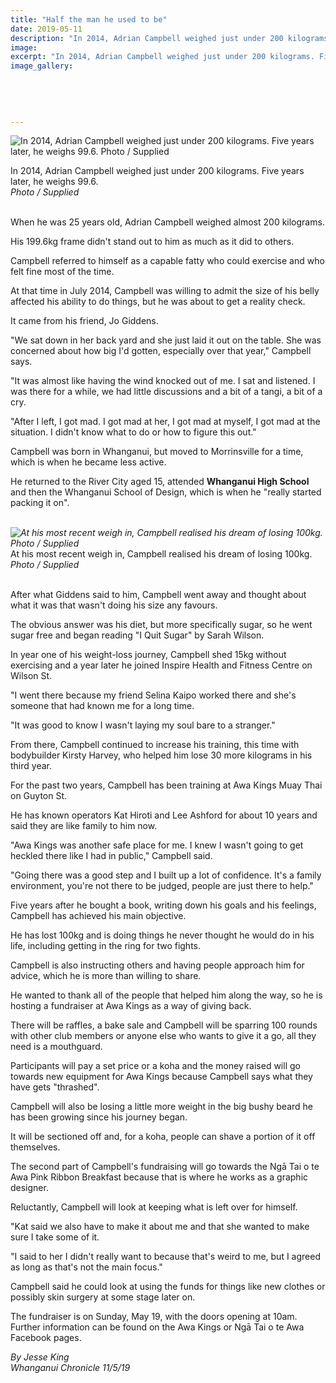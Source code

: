 ```yaml
---
title: "Half the man he used to be"
date: 2019-05-11
description: "In 2014, Adrian Campbell weighed just under 200 kilograms. Five years later, he weighs 99.6..."
image: 
excerpt: "In 2014, Adrian Campbell weighed just under 200 kilograms. Five years later, he weighs 99.6."
image_gallery:
    
    
    
    
    
---
```


<p><img src="https://www.nzherald.co.nz/resizer/khphEG0lh62RXUgDehLbTHsh-aY=/620x349/smart/filters:quality(70)/arc-anglerfish-syd-prod-nzme.s3.amazonaws.com/public/SOID5XN4AZGTJDZ7S3RPRISPR4.jpg" alt="In 2014, Adrian Campbell weighed just under 200 kilograms. Five years later, he weighs 99.6. Photo / Supplied" /></p>
<p><span>In 2014, Adrian Campbell weighed just under 200 kilograms. Five years later, he weighs 99.6. <br /><em>Photo / Supplied</em></span></p>
<p><br />When he was 25 years old, Adrian Campbell weighed almost 200 kilograms.</p>
<p>His 199.6kg frame didn't stand out to him as much as it did to others.</p>
<p>Campbell referred to himself as a capable fatty who could exercise and who felt fine most of the time.</p>
<p>At that time in July 2014, Campbell was willing to admit the size of his belly affected his ability to do things, but he was about to get a reality check.</p>
<p>It came from his friend, Jo Giddens.</p>
<p><span class="ellipsis">"We sat down in her back yard and she just laid it out on the table.</span>&nbsp;<span>She was concerned about how big I'd gotten, especially over that year," Campbell says.</span></p>
<p>"It was almost like having the wind knocked out of me. I sat and listened. I was there for a while, we had little discussions and a bit of a tangi, a bit of a cry.</p>
<p>"After I left, I got mad. I got mad at her, I got mad at myself, I got mad at the situation. I didn't know what to do or how to figure this out."</p>
<p>Campbell was born in Whanganui, but moved to Morrinsville for a time, which is when he became less active.</p>
<p>He returned to the River City aged 15, attended <strong>Whanganui High School</strong> and then the Whanganui School of Design, which is when he "really started packing it on".<br /><br /></p>
<p><span><em><img src="https://www.nzherald.co.nz/resizer/W3za3R1mnwHHoRmJQZ-3WJGY6tI=/620x466/smart/filters:quality(70)/arc-anglerfish-syd-prod-nzme.s3.amazonaws.com/public/TA7FLBKMZZGNFCPRGQ64W3KC4Q.jpg" alt="At his most recent weigh in, Campbell realised his dream of losing 100kg. Photo / Supplied" /><br /></em><span>At his most recent weigh in, Campbell realised his dream of losing 100kg. <em>Photo / Supplied</em></span></span></p>
<p><br />After what Giddens said to him, Campbell went away and thought about what it was that wasn't doing his size any favours.</p>
<p>The obvious answer was his diet, but more specifically sugar, so he went sugar free and began reading "I Quit Sugar" by Sarah Wilson.</p>
<p>In year one of his weight-loss journey, Campbell shed 15kg without exercising and a year later he joined Inspire Health and Fitness Centre on Wilson St.</p>
<p>"I went there because my friend Selina Kaipo worked there and she's someone that had known me for a long time.</p>
<p>"It was good to know I wasn't laying my soul bare to a stranger."</p>
<p>From there, Campbell continued to increase his training, this time with bodybuilder Kirsty Harvey, who helped him lose 30 more kilograms in his third year.</p>
<p>For the past two years, Campbell has been training at Awa Kings Muay Thai on Guyton St.</p>
<p>He has known operators Kat Hiroti and Lee Ashford for about 10 years and said they are like family to him now.</p>
<p>"Awa Kings was another safe place for me. I knew I wasn't going to get heckled there like I had in public," Campbell said.</p>
<p>"Going there was a good step and I built up a lot of confidence. It's a family environment, you're not there to be judged, people are just there to help."</p>
<p>Five years after he bought a book, writing down his goals and his feelings, Campbell has achieved his main objective.</p>
<p>He has lost 100kg and is doing things he never thought he would do in his life, including getting in the ring for two fights.</p>
<p>Campbell is also instructing others and having people approach him for advice, which he is more than willing to share.</p>
<p>He wanted to thank all of the people that helped him along the way, so he is hosting a fundraiser at Awa Kings as a way of giving back.</p>
<p>There will be raffles, a bake sale and Campbell will be sparring 100 rounds with other club members or anyone else who wants to give it a go, all they need is a mouthguard.</p>
<p>Participants will pay a set price or a koha and the money raised will go towards new equipment for Awa Kings because Campbell says what they have gets "thrashed".</p>
<p>Campbell will also be losing a little more weight in the big bushy beard he has been growing since his journey began.</p>
<p>It will be sectioned off and, for a koha, people can shave a portion of it off themselves.</p>
<p>The second part of Campbell's fundraising will go towards the Ngā Tai o te Awa Pink Ribbon Breakfast because that is where he works as a graphic designer.</p>
<p>Reluctantly, Campbell will look at keeping what is left over for himself.</p>
<p>"Kat said we also have to make it about me and that she wanted to make sure I take some of it.</p>
<p>"I said to her I didn't really want to because that's weird to me, but I agreed as long as that's not the main focus."</p>
<p>Campbell said he could look at using the funds for things like new clothes or possibly skin surgery at some stage later on.</p>
<p>The fundraiser is on Sunday, May 19, with the doors opening at 10am. Further information can be found on the Awa Kings or Ngā Tai o te Awa Facebook pages.</p>
<p><em>By Jesse King<br />Whanganui Chronicle 11/5/19</em></p>

